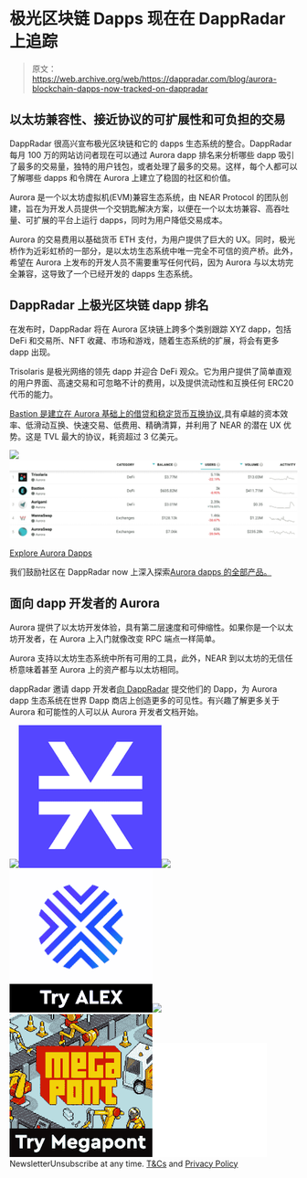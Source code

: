 # 极光区块链 Dapps 现在在 DappRadar 上追踪

> 原文：<https://web.archive.org/web/https://dappradar.com/blog/aurora-blockchain-dapps-now-tracked-on-dappradar>

## 以太坊兼容性、接近协议的可扩展性和可负担的交易

DappRadar 很高兴宣布极光区块链和它的 dapps 生态系统的整合。DappRadar 每月 100 万的网站访问者现在可以通过 Aurora dapp 排名来分析哪些 dapp 吸引了最多的交易量，独特的用户钱包，或者处理了最多的交易。这样，每个人都可以了解哪些 dapps 和令牌在 Aurora 上建立了稳固的社区和价值。

Aurora 是一个以太坊虚拟机(EVM)兼容生态系统，由 NEAR Protocol 的团队创建，旨在为开发人员提供一个交钥匙解决方案，以便在一个以太坊兼容、高吞吐量、可扩展的平台上运行 dapps，同时为用户降低交易成本。

Aurora 的交易费用以基础货币 ETH 支付，为用户提供了巨大的 UX。同时，极光桥作为近彩虹桥的一部分，是以太坊生态系统中唯一完全不可信的资产桥。此外，希望在 Aurora 上发布的开发人员不需要重写任何代码，因为 Aurora 与以太坊完全兼容，这导致了一个已经开发的 dapps 生态系统。

## DappRadar 上极光区块链 dapp 排名

在发布时，DappRadar 将在 Aurora 区块链上跨多个类别跟踪 XYZ dapp，包括 DeFi 和交易所、NFT 收藏、市场和游戏，随着生态系统的扩展，将会有更多 dapp 出现。

Trisolaris 是极光网络的领先 dapp 并迎合 DeFi 观众。它为用户提供了简单直观的用户界面、高速交易和可忽略不计的费用，以及提供流动性和互换任何 ERC20 代币的能力。

[Bastion 是建立在 Aurora 基础上的借贷和稳定货币互换协议](https://web.archive.org/web/20220630033807/https://dappradar.com/aurora/defi/bastion),具有卓越的资本效率、低滑动互换、快速交易、低费用、精确清算，并利用了 NEAR 的潜在 UX 优势。这是 TVL 最大的协议，耗资超过 3 亿美元。

[](https://web.archive.org/web/20220630033807/https://dappradar.com/rankings/protocol/aurora)[![](img/948e2015269a6cb5c811a61002d54d96.png)<picture>![](img/dcb5d137b55cfd2648c301acfb7238f1.png)</picture>](https://web.archive.org/web/20220630033807/https://dappradar.com/rankings/protocol/aurora)

[Explore Aurora Dapps](https://web.archive.org/web/20220630033807/https://dappradar.com/rankings/protocol/aurora)

我们鼓励社区在 DappRadar now 上深入探索[Aurora dapps 的全部产品。](https://web.archive.org/web/20220630033807/https://dappradar.com/rankings/protocol/aurora)

## 面向 dapp 开发者的 Aurora

Aurora 提供了以太坊开发体验，具有第二层速度和可伸缩性。如果你是一个以太坊开发者，在 Aurora 上入门就像改变 RPC 端点一样简单。

Aurora 支持以太坊生态系统中所有可用的工具，此外，NEAR 到以太坊的无信任桥意味着甚至 Aurora 上的资产都与以太坊相同。

dappRadar 邀请 dapp 开发者[向 DappRadar](https://web.archive.org/web/20220630033807/https://dappradar.com/submit-dapp) 提交他们的 Dapp，为 Aurora dapp 生态系统在世界 Dapp 商店上创造更多的可见性。有兴趣了解更多关于 Aurora 和可能性的人可以从 Aurora 开发者文档开始。

[](https://web.archive.org/web/20220630033807/https://dappradar.com/rankings/protocol/stacks)[![](img/87befc4a1e42119d30e207f259589417.png)<picture>![](img/d8140b638a1203501b6a4ec7f92cbeb8.png)</picture>](https://web.archive.org/web/20220630033807/https://dappradar.com/rankings/protocol/stacks)[](https://web.archive.org/web/20220630033807/https://dappradar.com/stacks/defi/alex-1)[![](img/87befc4a1e42119d30e207f259589417.png)<picture>![](img/8c10a7a7119efa6eb1e77c9fd71c6bc5.png)</picture>](https://web.archive.org/web/20220630033807/https://dappradar.com/stacks/defi/alex-1)[](https://web.archive.org/web/20220630033807/https://dappradar.com/stacks/collectibles/megapont)[![](img/87befc4a1e42119d30e207f259589417.png)<picture>![](img/884a1a46b59314f93008367e09475305.png)</picture>](https://web.archive.org/web/20220630033807/https://dappradar.com/stacks/collectibles/megapont)![](img/6d5a4a2d609c56e1a5771717e54ba759.png) NewsletterUnsubscribe at any time. [T&Cs](https://web.archive.org/web/20220630033807/https://dappradar.com/terms) and [Privacy Policy](https://web.archive.org/web/20220630033807/https://dappradar.com/privacy-policy)